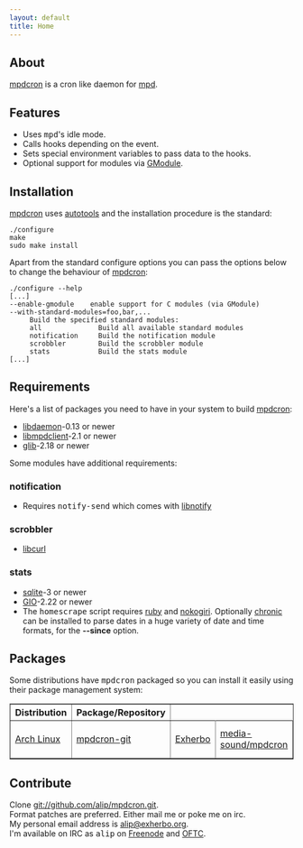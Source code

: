 ```yaml
---
layout: default
title: Home
---
```


## About
[mpdcron](/mpdcron) is a cron like daemon for [mpd](http://mpd.wikia.com/).

## Features
- Uses <tt>mpd</tt>'s idle mode.
- Calls hooks depending on the event.
- Sets special environment variables to pass data to the hooks.
- Optional support for modules via
  [GModule](http://library.gnome.org/devel/glib/unstable/glib-Dynamic-Loading-of-Modules.html).

## Installation
[mpdcron](/mpdcron) uses [autotools](http://sources.redhat.com/autobook/) and
the installation procedure is the standard:

    ./configure
    make
    sudo make install

Apart from the standard configure options you can pass the options below to
change the behaviour of [mpdcron](/mpdcron):

    ./configure --help
    [...]
    --enable-gmodule    enable support for C modules (via GModule)
    --with-standard-modules=foo,bar,...
         Build the specified standard modules:
         all              Build all available standard modules
         notification     Build the notification module
         scrobbler        Build the scrobbler module
         stats            Build the stats module
    [...]

## Requirements
Here's a list of packages you need to have in your system to build
[mpdcron](/mpdcron):
- [libdaemon](http://0pointer.de/lennart/projects/libdaemon/)-0.13 or newer
- [libmpdclient](http://mpd.wikia.com/wiki/ClientLib:libmpdclient)-2.1 or newer
- [glib](http://library.gnome.org/devel/glib/)-2.18 or newer

Some modules have additional requirements:

### notification

* Requires <tt>notify-send</tt> which comes with
  [libnotify](http://www.galago-project.org/)

### scrobbler

* [libcurl](http://curl.haxx.se/)

### stats

* [sqlite](http://www.sqlite.org)-3 or newer
* [GIO](http://library.gnome.org/devel/gio/)-2.22 or newer
* The <tt>homescrape</tt> script requires [ruby](http://www.ruby-lang.org/) and
  [nokogiri](http://nokogiri.org/). Optionally
  [chronic](http://chronic.rubyforge.org/) can be installed to parse dates in a
  huge variety of date and time formats, for the **--since** option.

## Packages
Some distributions have <tt>mpdcron</tt> packaged so you can install it
easily using their package management system:
<table border="1">
    <tr>
        <th>Distribution</th>
        <th>Package/Repository</th>
    </tr>
    <tr>
        <td><a href="http://www.archlinux.org/">Arch Linux</a></td>
        <td>
            <a
            href="http://aur.archlinux.org/packages.php?ID=32890">
                mpdcron-git
            </a>
        </td>
        <td><a href="http://www.exherbo.org/">Exherbo</a></td>
        <td>
            <a
            href="http://git.exherbo.org/summer/packages/media-sound/mpdcron/">
                media-sound/mpdcron
            </a>
        </td>
        <td><a href="http://www.ubuntu.com/">Ubuntu</a></td>
        <td>
            <a
            href="https://launchpad.net/~gmpc-trunk/+archive/mpd-trunk">
                mpd-trunk (ppa)
            </a>
        </td>
    </tr>
</table>

## Contribute
Clone [git://github.com/alip/mpdcron.git](git://github.com/alip/mpdcron.git).  
Format patches are preferred. Either mail me or poke me on irc.  
My personal email address is [alip@exherbo.org](mailto:alip@exherbo.org).  
I'm available on IRC as <tt>alip</tt> on [Freenode](http://www.freenode.net/) and [OFTC](http://www.oftc.net/).

<!-- vim: set tw=80 ft=mkd spell spelllang=en sw=4 sts=4 et : -->
